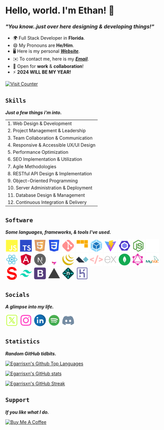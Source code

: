# Hello, world. I'm Ethan! 👋

### **_"You know..just over here designing & developing things!"_**

- 🌍 Full Stack Developer in **Florida**.
- 😄 My Pronouns are **He/Him**.
- 🖥️ Here is my personal **_[Website](https://www.egxworld.net)_**.
- ✉️ To contact me, here is my **_[Email](mailto:egarrisxn@gmail.com)_**.
- 🤝 Open for **work** & **collaboration**!
- ⚡ **2024 WILL BE MY YEAR!**

[![Visit Counter](https://komarev.com/ghpvc/?username=egarrisxn&style=flat-square&color=blue)](https://www.github.com/egarrisxn)

## `Skills`

**_Just a few things i'm into._**

<table>
  <tr>
    <td>1. Web Design & Development</td>
  </tr>
  <tr>
    <td>2. Project Management & Leadership</td>
  </tr>
  <tr>
    <td>3. Team Collaboration & Communication</td>
  </tr>
  <tr>
    <td>4. Responsive & Accessible UX/UI Design</td>
  </tr>
  <tr>
    <td>5. Performance Optimization</td>
  </tr>
  <tr>
    <td>6. SEO Implementation & Utilization</td>
  </tr>
  <tr>
    <td>7. Agile Methodologies</td>
  </tr>
  <tr>
    <td>8. RESTful API Design & Implementation</td>
  </tr>
  <tr>
    <td>9. Object-Oriented Programming</td>
  </tr>
  <tr>
    <td>10. Server Administration & Deployment</td>
  </tr>
  <tr>
    <td>11. Database Design & Management</td>
  </tr>
  <tr>
    <td>12. Continuous Integration & Delivery</td>
  </tr>
</table>

## `Software`

**_Some languages, frameworks, & tools I've used._**

<a href="https://developer.mozilla.org/en-US/docs/Web/JavaScript" target="_blank" rel="noreferrer"><img src="https://raw.githubusercontent.com/egarrisxn/icons/main/skills/js.svg" width="40" height="40" alt="JavaScript" /></a>
<a href="https://www.typescriptlang.org/" target="_blank" rel="noreferrer"><img src="https://raw.githubusercontent.com/egarrisxn/icons/main/skills/ts.svg" width="40" height="40" alt="Typescript" /></a>
<a href="https://www.html.com/html5/" target="_blank" rel="noreferrer"><img src="https://raw.githubusercontent.com/egarrisxn/icons/main/skills/html5.svg" width="40" height="40" alt="Html5" /></a>
<a href="https://www.css3.com/" target="_blank" rel="noreferrer"> <img src="https://raw.githubusercontent.com/egarrisxn/icons/main/skills/css3.svg" width="40" height="40" alt="Css3" /></a>
<a href="https://www.git-scm.com/" target="_blank" rel="noreferrer"><img src="https://raw.githubusercontent.com/egarrisxn/icons/main/skills/git.svg" width="40" height="40" alt="Git" /></a>
<a href="https://pnpm.io/" target="_blank" rel="noreferrer"> <img src="https://raw.githubusercontent.com/EGARRISXN/icons/main/skills/pnpm.svg" width="40" height="40" alt="PNPM"/></a>
<a href="https://webpack.js.org/" target="_blank" rel="noreferrer"><img src="https://raw.githubusercontent.com/egarrisxn/icons/main/skills/webpack.svg" width="40" height="40" alt="Webpack" /></a>
<a href="https://vitejs.dev/" target="_blank" rel="noreferrer"> <img src="https://raw.githubusercontent.com/EGARRISXN/icons/main/skills/vite.svg" alt="Vite" width="40" height="40"/></a>
<a href="https://eslint.org/" target="_blank" rel="noreferrer"> <img src="https://raw.githubusercontent.com/EGARRISXN/icons/main/skills/eslint.svg" width="40" height="40" alt="ESLint"/></a>
<a href="https://www.nodejs.org/" target="_blank" rel="noreferrer"><img src="https://raw.githubusercontent.com/egarrisxn/icons/main/skills/nodejs.svg" width="40" height="40" alt="NodeJS" /></a>
<a href="https://www.deno.com/" target="_blank" rel="noreferrer"><img src="https://raw.githubusercontent.com/egarrisxn/icons/main/skills/deno.svg" width="40" height="40" alt="Deno" /></a>
<a href="https://www.reactjs.org/" target="_blank" rel="noreferrer"><img src="https://raw.githubusercontent.com/egarrisxn/icons/main/skills/react.svg" width="40" height="40" alt="React" /></a>
<a href="https://www.angular.org/" target="_blank" rel="noreferrer"><img src="https://raw.githubusercontent.com/egarrisxn/icons/main/skills/angular.svg" width="40" height="40" alt="Angular" /></a>
<a href="https://www.nextjs.org/" target="_blank" rel="noreferrer"><img src="https://raw.githubusercontent.com/egarrisxn/icons/main/skills/next.svg" width="40" height="40" alt="NextJS" /></a>
<a href="https://www.astro.build/" target="_blank" rel="noreferrer"> <img src="https://raw.githubusercontent.com/egarrisxn/icons/main/skills/astro.svg" width="40" height="40" alt="Astro" /></a>
<a href="https://www.jquery.com/" target="_blank" rel="noreferrer"> <img src="https://raw.githubusercontent.com/egarrisxn/icons/main/skills/jquery.svg" width="40" height="40" alt="jQuery" /></a>
<a href="https://alpinejs.dev/" target="_blank" rel="noreferrer"> <img src="https://raw.githubusercontent.com/egarrisxn/icons/main/skills/alpine.svg" width="40" height="40" alt="Alpinejs" /></a>
<a href="https://htmx.org/" target="_blank" rel="noreferrer"> <img src="https://raw.githubusercontent.com/egarrisxn/icons/main/skills/htmx.svg" width="40" height="40"  alt="HTMX" /></a>
<a href="https://www.expressjs.com/" target="_blank" rel="noreferrer"><img src="https://raw.githubusercontent.com/egarrisxn/icons/main/skills/express.svg" width="40" height="40" alt="Express" /></a>
<a href="https://www.mongodb.com/" target="_blank" rel="noreferrer"><img src="https://raw.githubusercontent.com/egarrisxn/icons/main/skills/mongodb.svg" width="40" height="40" alt="MongoDB" /></a>
<a href="https://www.graphql.org/" target="_blank" rel="noreferrer"><img src="https://raw.githubusercontent.com/egarrisxn/icons/main/skills/graphql.svg" width="40" height="40" alt="GraphQL" /></a>
<a href="https://www.mysql.com/" target="_blank" rel="noreferrer"><img src="https://raw.githubusercontent.com/egarrisxn/icons/main/skills/mysql.svg" width="40" height="40" alt="MySQL" /></a>
<a href="https://www.sanity.io/" target="_blank" rel="noreferrer"> <img src="https://raw.githubusercontent.com/EGARRISXN/icons/main/skills/sanity.svg" alt="Sanity" width="40" height="40"/></a>
<a href="https://www.tailwindcss.com/" target="_blank" rel="noreferrer"><img src="https://raw.githubusercontent.com/egarrisxn/icons/main/skills/tailwindcss.svg" width="40" height="40" alt="TailwindCSS" /></a>
<a href="https://www.getbootstrap.com/" target="_blank" rel="noreferrer"> <img src="https://raw.githubusercontent.com/egarrisxn/icons/main/skills/bootstrap.svg" width="40" height="40" alt="Bootstrap" /></a>
<a href="https://www.vercel.com/" target="_blank" rel="noreferrer"> <img src="https://raw.githubusercontent.com/egarrisxn/icons/main/skills/vercel.svg" width="40" height="40" alt="Vercel" /></a>
<a href="https://www.netlify.com/" target="_blank" rel="noreferrer"> <img src="https://raw.githubusercontent.com/EGARRISXN/icons/main/skills/netlify.svg" alt="Netlify" width="40" height="40"/></a>
<a href="https://www.heroku.com/" target="_blank" rel="noreferrer"> <img src="https://raw.githubusercontent.com/egarrisxn/icons/main/skills/heroku.svg" width="40" height="40" alt="Heroku" /></a>


## `Socials`

**_A glimpse into my life._**

<a href="https://www.x.com/eg__xo" target="_blank" rel="noreferrer"><img src="https://raw.githubusercontent.com/egarrisxn/icons/main/socials/x.svg" width="40" height="40" alt="X" /></a>
<a href="https://www.instagram.com/eg___xo/" target="_blank" rel="noreferrer"><img src="https://raw.githubusercontent.com/egarrisxn/icons/main/socials/instagram.svg" width="40" height="40" alt="Instagram" /></a>
<a href="https://www.linkedin.com/in/ethan-gx/" target="_blank" rel="noreferrer"><img src="https://raw.githubusercontent.com/egarrisxn/icons/main/socials/linkedin.svg" width="40" height="40" alt="LinkedIn" /></a>
<a href="https://open.spotify.com/user/egarrisxn" target="_blank" rel="noreferrer"><img src="https://raw.githubusercontent.com/egarrisxn/icons/main/socials/spotify.svg" width="40" height="40" alt="Spotify" /></a>
<a href="https://www.discord.com/users/eg___xo" target="_blank" rel="noreferrer"><img src="https://raw.githubusercontent.com/egarrisxn/icons/main/socials/discord.svg" width="40" height="40" alt="Discord" /></a>

## `Statistics`

**_Random GitHub tidbits._**

[![Egarrisxn's Github Top Languages](https://github-readme-stats.vercel.app/api/top-langs?username=egarrisxn&layout=compact&theme=vision-friendly-dark&show_icons=true)](https://github.com/anuraghazra/github-readme-stats)

[![Egarrisxn's GitHub stats](https://github-readme-stats.vercel.app/api?username=egarrisxn&layout=compact&theme=vision-friendly-dark&show_icons=true&rank_icon=github)](https://github.com/anuraghazra/github-readme-stats)

[![Egarrisxn's GitHub Streak](https://streak-stats.demolab.com?user=egarrisxn&theme=vision-friendly-dark)](https://github.com/denvercoder1/github-readme-streak-stats)

## `Support`

**_If you like what I do._**

<a href="https://www.buymeacoffee.com/egarrisxn"><img src="https://cdn.buymeacoffee.com/buttons/v2/default-yellow.png" height="50" width="210" alt="Buy Me A Coffee" /></a>
